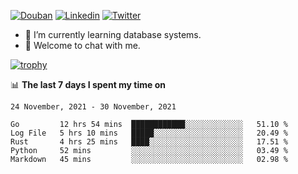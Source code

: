 
<p align="left">
<a href="https://www.douban.com/people/ixxchan"><img src="https://img.shields.io/badge/@ixxchan-007722?style=flat&logo=Douban&logoColor=white" alt="Douban" /></a> 
<a href="https://www.linkedin.com/in/xxchan/?locale=en_US"><img src="https://img.shields.io/badge/@xxchan-0073b1?style=flat&logo=LinkedIn&logoColor=white" alt="Linkedin" /></a> 
<a href="https://twitter.com/yayale_umi"><img src="https://img.shields.io/badge/@yayale__umi-1DA1F2?style=flat&logo=Twitter&logoColor=white" alt="Twitter"/></a>
</p>

- 🌱 I’m currently learning database systems.
- 💬 Welcome to chat with me.


[![trophy](https://github-profile-trophy.vercel.app/?username=xxchan&theme=flat&column=7)](https://github.com/xxchan)


📊 **The last 7 days I spent my time on** 

<!--START_SECTION:waka-->
```text
24 November, 2021 - 30 November, 2021

Go         12 hrs 54 mins  ████████████░░░░░░░░░░░░░   51.10 % 
Log File   5 hrs 10 mins   █████░░░░░░░░░░░░░░░░░░░░   20.49 % 
Rust       4 hrs 25 mins   ████░░░░░░░░░░░░░░░░░░░░░   17.51 % 
Python     52 mins         ░░░░░░░░░░░░░░░░░░░░░░░░░   03.49 % 
Markdown   45 mins         ░░░░░░░░░░░░░░░░░░░░░░░░░   02.98 %
```
<!--END_SECTION:waka-->

<!--
**xxchan/xxchan** is a ✨ _special_ ✨ repository because its `README.md` (this file) appears on your GitHub profile.

Here are some ideas to get you started:

- 🔭 I’m currently working on ...
- 🌱 I’m currently learning ...
- 👯 I’m looking to collaborate on ...
- 🤔 I’m looking for help with ...
- 💬 Ask me about ...
- 📫 How to reach me: ...
- 😄 Pronouns: ...
- ⚡ Fun fact: ...
-->
